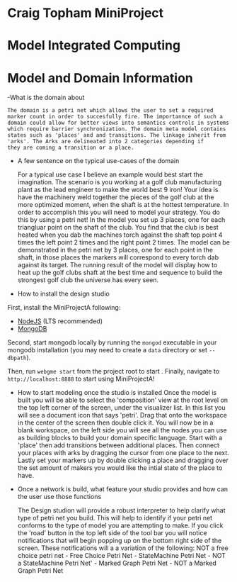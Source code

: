# Craig Topham MiniProject
# Model Integrated Computing


# Model and Domain Information
-What is the domain about

    The domain is a petri net which allows the user to set a required marker count in order to succesfully fire. The importannce of such a domain could allow for better views into semantics controls in systems which require barrier synchronization. The domain meta model contains states such as 'places' and and transitions. The linkage inherit from 'arks'. The Arks are delineated into 2 categories depending if 
    they are coming a transition or a place.

- A few sentence on the typical use-cases of the domain

    For a typical use case I believe an example would best start the imagination. The scenario is you working at a golf club manufacturing plant as the lead engineer to make the world best 9 iron! Your idea is have the machinery weld together the pieces of the golf club at the more optimized moment, when the shaft is at the hottest temperature. In order to accomplish this you will need to model your strategy. You do this by using a petri net! In the model you set up 3 places, one for each triangluar point on the shaft of the club. You find that the club is best heated when you dab the machines torch against the shaft top point 4 times the left point 2 times and the right point 2 times. The model can be demonstrated in the petri net by 3 places, one for each point in the shaft, in those places the markers will correspond to every torch dab against its target. The running result of the model will display how to heat up the golf clubs shaft at the best time and sequence to build the strongest golf club the universe has every seen.


- How to install the design studio

First, install the MiniProjectA following:
- [NodeJS](https://nodejs.org/en/) (LTS recommended)
- [MongoDB](https://www.mongodb.com/)

Second, start mongodb locally by running the `mongod` executable in your mongodb installation (you may need to create a `data` directory or set `--dbpath`).

Then, run `webgme start` from the project root to start . Finally, navigate to `http://localhost:8888` to start using MiniProjectA!

- How to start modeling once the studio is installed
    Once the model is built you will be able to select the 'composition' view at the root level on the top left corner of the screen, under the visualizer list. In this list you will see a document icon that says 'petri'. Drag that onto the workspace in the center of the screen then double click it. You will now be in a blank workspace, on the left side you will see all the nodes you can use as building blocks to build your domain specific language. Start with a 'place' then add transitions between additional places. Then connect your places with arks by dragging the cursor from one place to the next. Lastly set your markers up by double clicking a place and dragging over the set amount of makers you would like the intial state of the place to have.

- Once a network is build, what feature your studio provides and how can the user use
those functions

    The Design studion will provide a robust interpreter to help clarify what type of petri net you build. This will help to identify if your petri net conforms to the type of model you are attempting to make. If you click the 'road' button in the top left side of the tool bar you will notice notifications that will begin popping up on the bottom right side of the screen. These notifications will a a variation of the following: 
    NOT a free choice petri net
            - Free Choice Petri Net
            - StateMachine Petri Net
            - NOT a StateMachine Petri Net'
            - Marked Graph Petri Net
            - NOT a Marked Graph Petri Net